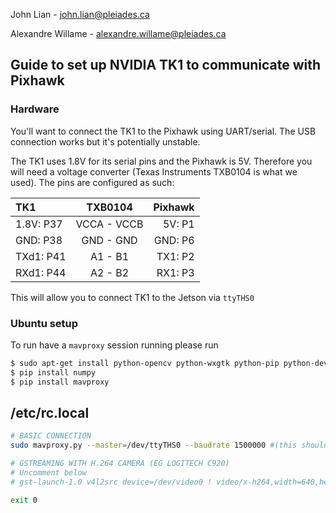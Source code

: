 John Lian  - john.lian@pleiades.ca

Alexandre Willame - alexandre.willame@pleiades.ca

## Guide to set up NVIDIA TK1 to communicate with Pixhawk

### Hardware

You'll want to connect the TK1 to the Pixhawk using UART/serial. The USB connection works but it's potentially unstable.

The TK1 uses 1.8V for its serial pins and the Pixhawk is 5V. Therefore you will need a voltage converter (Texas Instruments TXB0104 is what we used). The pins are configured as such:

| TK1           | TXB0104     | Pixhawk |
|:------------- |:-----------:| -------:|
| 1.8V: P37     | VCCA - VCCB | 5V: P1  |
| GND: P38      | GND - GND   | GND: P6 |
| TXd1: P41     | A1 - B1     | TX1: P2 |
| RXd1: P44     | A2 - B2     | RX1: P3 |

This will allow you to connect TK1 to the Jetson via `ttyTHS0`

### Ubuntu setup

To run have a `mavproxy` session running please run

```bash
$ sudo apt-get install python-opencv python-wxgtk python-pip python-dev
$ pip install numpy
$ pip install mavproxy
```

## /etc/rc.local

```bash
# BASIC CONNECTION
sudo mavproxy.py --master=/dev/ttyTHS0 --baudrate 1500000 #(this should be the same as SER2_BAUD on your PixHawk)

# GSTREAMING WITH H.264 CAMERA (EG LOGITECH C920)
# Uncomment below 
# gst-launch-1.0 v4l2src device=/dev/video0 ! video/x-h264,width=640,height=360,framerate=30/1 ! h264parse ! rtph264pay pt=127 config-interval=4 ! udpsink host=172.27.224.12 port=5000 

exit 0
```


